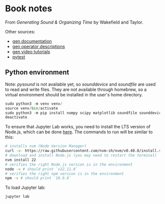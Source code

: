 # Book notes

From _Generating Sound & Organizing Time_ by Wakefield and Taylor.

Other sources:

- [gen documentation](https://docs.cycling74.com/userguide/gen/_gen_overview/)
- [gen operator descriptions](https://docs.cycling74.com/userguide/gen/gen~_operators/)
- [gen video tutorials](https://cycling74.com/tutorials/gen-video-tutorial-series)
- [pytest](https://emimartin.me/pytest_best_practices)

## Python environment

Note: _pysound_ is not available yet, so _sounddevice_ and _soundfile_ are used to read and write files. They are not available through homebrew, so a virtual environment should be installed in the user's home directory.


```python
sudo python3 -m venv venv/
source venv/bin/activate
sudo python3 -m pip install numpy scipy matplotlib soundfile sounddevice jupyterlab pytest
deactivate
```

To ensure that Jupyter Lab works, you need to install the LTS version of Node.js, which can be done [here](https://nodejs.org/en/download/package-manager).  The commands to run will be similar to this:


```bash
# installs nvm (Node Version Manager)
curl -o- https://raw.githubusercontent.com/nvm-sh/nvm/v0.40.0/install.sh | bash
# download and install Node.js (you may need to restart the terminal)
nvm install 22
# verifies the right Node.js version is in the environment
node -v # should print `v22.11.0`
# verifies the right npm version is in the environment
npm -v # should print `10.9.0`
```


To load Jupyter lab:

```python
jupyter lab
```

